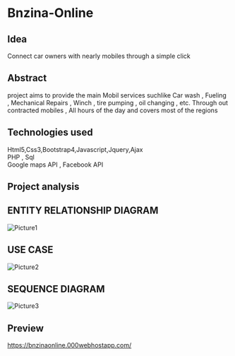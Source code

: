 # Bnzina-Online
## Idea
Connect car owners with nearly mobiles through a simple click

## Abstract
project aims to
provide the main Mobil services suchlike Car wash , Fueling , Mechanical Repairs , Winch , tire pumping , oil changing , etc.
Through out contracted mobiles , All hours of the day and covers most of the regions

## Technologies used
Html5,Css3,Bootstrap4,Javascript,Jquery,Ajax <br>
PHP , Sql <br>
Google maps API , Facebook API

## Project analysis
## ENTITY RELATIONSHIP DIAGRAM
![Picture1](https://user-images.githubusercontent.com/44041416/80545676-397f8b00-89b4-11ea-940e-a1fc48862e61.png)

## USE CASE
![Picture2](https://user-images.githubusercontent.com/44041416/80545669-371d3100-89b4-11ea-81bc-fad94a30e204.png)

## SEQUENCE DIAGRAM
![Picture3](https://user-images.githubusercontent.com/44041416/80545674-38e6f480-89b4-11ea-81cb-ab7bbbeb8a11.png)

## Preview
https://bnzinaonline.000webhostapp.com/
